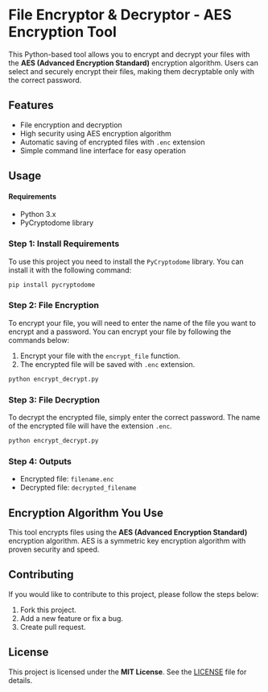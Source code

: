 
# File Encryptor & Decryptor - AES Encryption Tool

This Python-based tool allows you to encrypt and decrypt your files with the **AES (Advanced Encryption Standard)** encryption algorithm. Users can select and securely encrypt their files, making them decryptable only with the correct password.

## Features
- File encryption and decryption
- High security using AES encryption algorithm
- Automatic saving of encrypted files with `.enc` extension
- Simple command line interface for easy operation

## Usage

#### Requirements
- Python 3.x
- PyCryptodome library

### Step 1: Install Requirements
To use this project you need to install the `PyCryptodome` library. You can install it with the following command:

```bash
pip install pycryptodome
```

### Step 2: File Encryption
To encrypt your file, you will need to enter the name of the file you want to encrypt and a password. You can encrypt your file by following the commands below:

1. Encrypt your file with the `encrypt_file` function.
2. The encrypted file will be saved with `.enc` extension.

```bash
python encrypt_decrypt.py
```

### Step 3: File Decryption
To decrypt the encrypted file, simply enter the correct password. The name of the encrypted file will have the extension `.enc`.

```bash
python encrypt_decrypt.py
```

### Step 4: Outputs
- Encrypted file: `filename.enc`
- Decrypted file: `decrypted_filename`

## Encryption Algorithm You Use

This tool encrypts files using the **AES (Advanced Encryption Standard)** encryption algorithm. AES is a symmetric key encryption algorithm with proven security and speed.

## Contributing

If you would like to contribute to this project, please follow the steps below:
1. Fork this project.
2. Add a new feature or fix a bug.
3. Create pull request.

## License
This project is licensed under the **MIT License**. See the [LICENSE](LICENSE) file for details.
